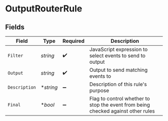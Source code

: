 # OutputRouterRule


## Fields

| Field                                                                            | Type                                                                             | Required                                                                         | Description                                                                      |
| -------------------------------------------------------------------------------- | -------------------------------------------------------------------------------- | -------------------------------------------------------------------------------- | -------------------------------------------------------------------------------- |
| `Filter`                                                                         | *string*                                                                         | :heavy_check_mark:                                                               | JavaScript expression to select events to send to output                         |
| `Output`                                                                         | *string*                                                                         | :heavy_check_mark:                                                               | Output to send matching events to                                                |
| `Description`                                                                    | **string*                                                                        | :heavy_minus_sign:                                                               | Description of this rule's purpose                                               |
| `Final`                                                                          | **bool*                                                                          | :heavy_minus_sign:                                                               | Flag to control whether to stop the event from being checked against other rules |